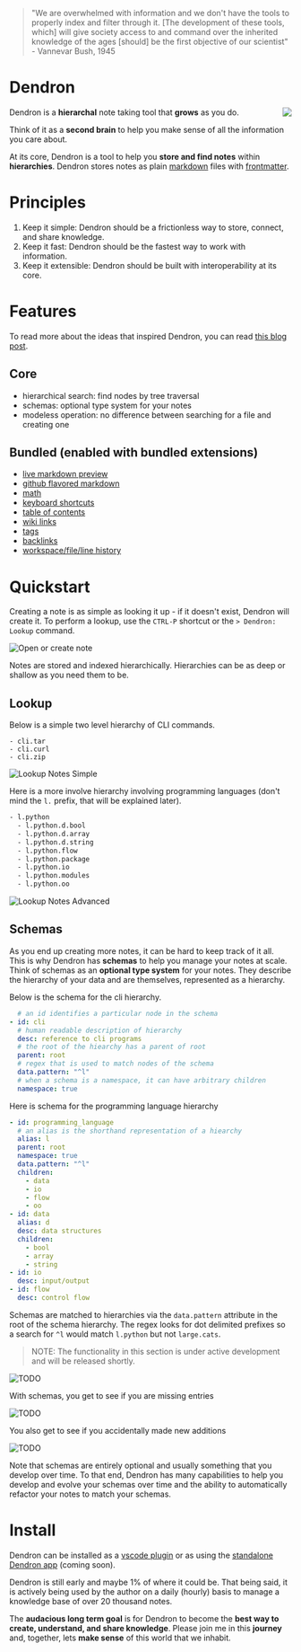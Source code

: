 <style>
  img[src*="#center"] {
      display: block;
      margin: 0 auto;
  }
  img[src*="#right"] {
    float: right;
    display: block;
}
</style>

> "We are overwhelmed with information and we don't have the tools to properly index and filter through it. [The development of these tools, which] will give society access to and command over the inherited knowledge of the ages [should] be the first objective of our scientist" - Vannevar Bush, 1945

# Dendron

![](https://foundation-prod-assetspublic53c57cce-8cpvgjldwysl.s3-us-west-2.amazonaws.com/assets/2020-06-30-21-30-51.png#right)

Dendron is a **hierarchal** note taking tool that **grows** as you do. 

Think of it as a **second brain** to help you make sense of all the information you care about. 

At its core, Dendron is a tool to help you **store and find notes** within **hierarchies**.  Dendron stores notes as plain [markdown](TODO) files with [frontmatter](). 

# Principles

1. Keep it simple: Dendron should be a frictionless way to store, connect, and share knowledge.
2. Keep it fast: Dendron should be the fastest way to work with information.
3. Keep it extensible: Dendron should be built with interoperability at its core. 

# Features

To read more about the ideas that inspired Dendron, you can read [this blog post](https://kevinslin.com/organizing/its_not_you_its_your_knowledge_base/).

## Core
- hierarchical search: find nodes by tree traversal
- schemas: optional type system for your notes
- modeless operation: no difference between searching for a file and creating one

## Bundled (enabled with bundled extensions)

- [live markdown preview](https://marketplace.visualstudio.com/items?itemName=yzhang.markdown-all-in-one)
- [github flavored markdown](https://marketplace.visualstudio.com/items?itemName=yzhang.markdown-all-in-one#github-flavored-markdown)
- [math](https://marketplace.visualstudio.com/items?itemName=yzhang.markdown-all-in-one#math)
- [keyboard shortcuts](https://marketplace.visualstudio.com/items?itemName=yzhang.markdown-all-in-one#keyboard-shortcuts)
- [table of contents](https://marketplace.visualstudio.com/items?itemName=yzhang.markdown-all-in-one#table-of-contents)
- [wiki links](https://marketplace.visualstudio.com/items?itemName=kortina.vscode-markdown-notes)
- [tags](https://marketplace.visualstudio.com/items?itemName=kortina.vscode-markdown-notes)
- [backlinks](https://marketplace.visualstudio.com/items?itemName=kortina.vscode-markdown-notes)
- [workspace/file/line history](https://marketplace.visualstudio.com/items?itemName=eamodio.gitlens#current-line-blame-)

# Quickstart
Creating a note is as simple as looking it up - if it doesn't exist, Dendron will create it. To perform a lookup, use the `CTRL-P` shortcut or the `> Dendron: Lookup` command.

![Open or create note](https://foundation-prod-assetspublic53c57cce-8cpvgjldwysl.s3-us-west-2.amazonaws.com/assets/dendron-open-create.gif)

Notes are stored and indexed hierarchically. Hierarchies can be as deep or shallow as you need them to be. 

## Lookup

Below is a simple two level hierarchy of CLI commands.

```
- cli.tar
- cli.curl
- cli.zip
```
![Lookup Notes Simple](https://foundation-prod-assetspublic53c57cce-8cpvgjldwysl.s3-us-west-2.amazonaws.com/assets/dendron-lookup-simple.gif)

Here is a more involve hierarchy involving programming languages (don't mind the `l.` prefix, that will be explained later).

```sh
- l.python
  - l.python.d.bool
  - l.python.d.array
  - l.python.d.string
  - l.python.flow
  - l.python.package
  - l.python.io
  - l.python.modules
  - l.python.oo
```

![Lookup Notes Advanced](https://foundation-prod-assetspublic53c57cce-8cpvgjldwysl.s3-us-west-2.amazonaws.com/assets/dendron-lookup-advanced.gif)

## Schemas 
As you end up creating more notes, it can be hard to keep track of it all. This is why Dendron has **schemas** to help you manage your notes at scale. Think of schemas as an **optional type system** for your notes. They describe the hierarchy of your data and are themselves, represented as a hierarchy.

Below is the schema for the cli hierarchy.

```yml
  # an id identifies a particular node in the schema
- id: cli 
  # human readable description of hierarchy
  desc: reference to cli programs
  # the root of the hiearchy has a parent of root
  parent: root
  # regex that is used to match nodes of the schema
  data.pattern: "^l"
  # when a schema is a namespace, it can have arbitrary children
  namespace: true
```

Here is schema for the programming language hierarchy

```yml
- id: programming_language
  # an alias is the shorthand representation of a hiearchy
  alias: l
  parent: root
  namespace: true
  data.pattern: "^l"
  children:
    - data
    - io
    - flow
    - oo
- id: data
  alias: d
  desc: data structures
  children:
    - bool
    - array
    - string
- id: io
  desc: input/output
- id: flow
  desc: control flow
```

Schemas are matched to hierarchies via the `data.pattern` attribute in the root of the schema hierarchy. The regex looks for dot delimited prefixes so a search for `^l` would match `l.python` but not `large.cats`.

> NOTE: The functionality in this section is under active development and will be released shortly. 


![TODO]()

With schemas, you get to see if you are missing entries

![TODO]()

You also get to see if you accidentally made new additions

![TODO]()

Note that schemas are entirely optional and usually something that you develop over time. To that end, Dendron has many capabilities to help you develop and evolve your schemas over time and the ability to automatically refactor your notes to match your schemas. 

# Install

Dendron can be installed as a [vscode plugin](TODO) or as using the [standalone Dendron app](TODO) (coming soon). 

Dendron is still early and maybe 1% of where it could be. That being said, it is actively being used by the author on a daily (hourly) basis to manage a knowledge base of over 20 thousand notes. 

The **audacious long term goal** is for Dendron to become the **best way to create, understand, and share knowledge**. Please join me in this **journey** and, together, lets **make sense** of this world that we inhabit.
